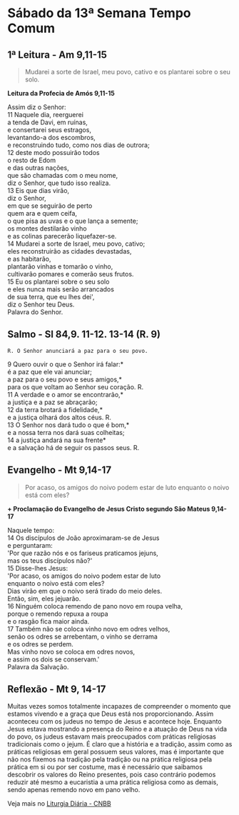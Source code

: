 # Sábado da 13ª Semana Tempo Comum

## 1ª Leitura - Am 9,11-15

> Mudarei a sorte de Israel, meu povo, cativo e os plantarei sobre o seu solo.

**Leitura da Profecia de Amós 9,11-15**

Assim diz o Senhor:   
11 Naquele dia, reerguerei   
 a tenda de Davi, em ruínas,   
 e consertarei seus estragos,   
 levantando-a dos escombros,   
 e reconstruindo tudo, como nos dias de outrora;   
12 deste modo possuirão todos   
 o resto de Edom   
 e das outras nações,   
 que são chamadas com o meu nome,   
 diz o Senhor, que tudo isso realiza.   
13 Eis que dias virão,   
 diz o Senhor,   
 em que se seguirão de perto   
 quem ara e quem ceifa,   
 o que pisa as uvas e o que lança a semente;   
 os montes destilarão vinho   
 e as colinas parecerão liquefazer-se.   
14 Mudarei a sorte de Israel, meu povo, cativo;   
 eles reconstruirão as cidades devastadas,   
 e as habitarão,   
 plantarão vinhas e tomarão o vinho,    
 cultivarão pomares e comerão seus frutos.   
15 Eu os plantarei sobre o seu solo   
 e eles nunca mais serão arrancados   
 de sua terra, que eu lhes dei',   
 diz o Senhor teu Deus.   
 Palavra do Senhor.

## Salmo - Sl 84,9. 11-12. 13-14 (R. 9)

`R. O Senhor anunciará a paz para o seu povo.`

9 Quero ouvir o que o Senhor irá falar:*   
 é a paz que ele vai anunciar;   
 a paz para o seu povo e seus amigos,*   
 para os que voltam ao Senhor seu coração. R.       
11 A verdade e o amor se encontrarão,*   
 a justiça e a paz se abraçarão;   
12 da terra brotará a fidelidade,*   
 e a justiça olhará dos altos céus. R.       
13 O Senhor nos dará tudo o que é bom,*   
 e a nossa terra nos dará suas colheitas;   
14 a justiça andará na sua frente*   
 e a salvação há de seguir os passos seus. R.

## Evangelho - Mt 9,14-17

> Por acaso, os amigos do noivo podem estar de luto enquanto o noivo está com eles?

**+ Proclamação do Evangelho de Jesus Cristo segundo São Mateus  9,14-17**

Naquele tempo:   
14 Os discípulos de João aproximaram-se de Jesus   
 e perguntaram:   
 'Por que razão nós e os fariseus praticamos jejuns,   
 mas os teus discípulos não?'   
15 Disse-lhes Jesus:   
 'Por acaso, os amigos do noivo podem estar de luto   
 enquanto o noivo está com eles?   
 Dias virão em que o noivo será tirado do meio deles.   
 Então, sim, eles jejuarão.   
16 Ninguém coloca remendo de pano novo em roupa velha,   
 porque o remendo repuxa a roupa   
 e o rasgão fica maior ainda.   
17 Também não se coloca vinho novo em odres velhos,   
 senão os odres se arrebentam, o vinho se derrama   
 e os odres se perdem.   
 Mas vinho novo se coloca em odres novos,   
 e assim os dois se conservam.'   
 Palavra da Salvação.

## Reflexão - Mt 9, 14-17

Muitas vezes somos totalmente incapazes de compreender o momento que estamos vivendo e a graça que Deus está nos proporcionando. Assim aconteceu com os judeus no tempo de Jesus e acontece hoje. Enquanto Jesus estava mostrando a presença do Reino e a atuação de Deus na vida do povo, os judeus estavam mais preocupados com práticas religiosas tradicionais como o jejum. É claro que a história e a tradição, assim como as práticas religiosas em geral possuem seus valores, mas é importante que não nos fixemos na tradição pela tradição ou na prática religiosa pela prática em si ou por ser costume, mas é necessário que saibamos descobrir os valores do Reino presentes, pois caso contrário podemos reduzir até mesmo a eucaristia a uma prática religiosa como as demais, sendo apenas remendo novo em pano velho.

Veja mais no [Liturgia Diária - CNBB](http://liturgiadiaria.cnbb.org.br/app/user/user/UserView.php?ano=2016&mes=7&dia=2)